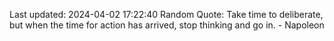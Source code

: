 Last updated: 2024-04-02 17:22:40
Random Quote: Take time to deliberate, but when the time for action has arrived, stop thinking and go in. - Napoleon